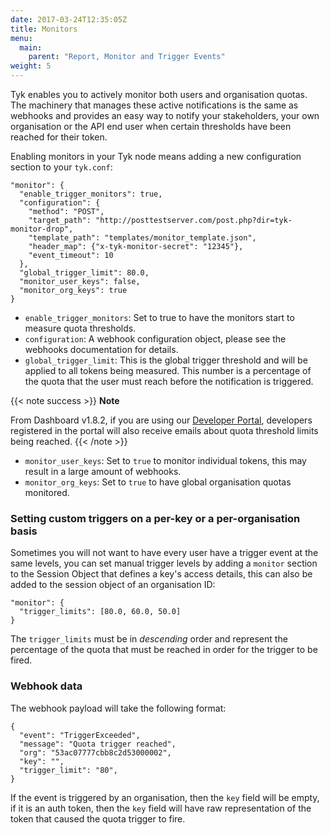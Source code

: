 ```yaml
---
date: 2017-03-24T12:35:05Z
title: Monitors
menu:
  main:
    parent: "Report, Monitor and Trigger Events"
weight: 5 
---
```


Tyk enables you to actively monitor both users and organisation quotas. The machinery that manages these active notifications is the same as webhooks and provides an easy way to notify your stakeholders, your own organisation or the API end user when certain thresholds have been reached for their token.

Enabling monitors in your Tyk node means adding a new configuration section to your `tyk.conf`:

```{.copyWrapper}
"monitor": {
  "enable_trigger_monitors": true,
  "configuration": {
    "method": "POST",
    "target_path": "http://posttestserver.com/post.php?dir=tyk-monitor-drop",
    "template_path": "templates/monitor_template.json",
    "header_map": {"x-tyk-monitor-secret": "12345"},
    "event_timeout": 10
  },
  "global_trigger_limit": 80.0,
  "monitor_user_keys": false,
  "monitor_org_keys": true
}
```

*   `enable_trigger_monitors`: Set to true to have the monitors start to measure quota thresholds.
*   `configuration`: A webhook configuration object, please see the webhooks documentation for details.
*   `global_trigger_limit`: This is the global trigger threshold and will be applied to all tokens being measured. This number is a percentage of the quota that the user must reach before the notification is triggered.

{{< note success >}}
**Note**  

From Dashboard v1.8.2, if you are using our [Developer Portal](/tyk-developer-portal/), developers registered in the portal will also receive emails about quota threshold limits being reached.
{{< /note >}}


*   `monitor_user_keys`: Set to `true` to monitor individual tokens, this may result in a large amount of webhooks.
*   `monitor_org_keys`: Set to `true` to have global organisation quotas monitored.

### Setting custom triggers on a per-key or a per-organisation basis

Sometimes you will not want to have every user have a trigger event at the same levels, you can set manual trigger levels by adding a `monitor` section to the Session Object that defines a key's access details, this can also be added to the session object of an organisation ID:

```{.copyWrapper}
"monitor": {
  "trigger_limits": [80.0, 60.0, 50.0]
}
```

The `trigger_limits` must be in *descending* order and represent the percentage of the quota that must be reached in order for the trigger to be fired.

### Webhook data

The webhook payload will take the following format:

```{.copyWrapper}
{
  "event": "TriggerExceeded",
  "message": "Quota trigger reached",
  "org": "53ac07777cbb8c2d53000002",
  "key": "",
  "trigger_limit": "80",
}
```

If the event is triggered by an organisation, then the `key` field will be empty, if it is an auth token, then the `key` field will have raw representation of the token that caused the quota trigger to fire.
